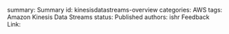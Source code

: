 summary: Summary
id: kinesisdatastreams-overview
categories: AWS
tags: Amazon Kinesis Data Streams
status: Published
authors: ishr
Feedback Link: 

